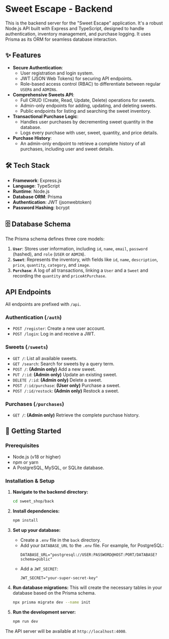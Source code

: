 # Sweet Escape - Backend

This is the backend server for the "Sweet Escape" application. It's a robust Node.js API built with Express and TypeScript, designed to handle authentication, inventory management, and purchase logging. It uses Prisma as its ORM for seamless database interaction.

## ✨ Features

-   **Secure Authentication**:
    -   User registration and login system.
    -   JWT (JSON Web Tokens) for securing API endpoints.
    -   Role-based access control (RBAC) to differentiate between regular `USER`s and `ADMIN`s.
-   **Comprehensive Sweets API**:
    -   Full CRUD (Create, Read, Update, Delete) operations for sweets.
    -   Admin-only endpoints for adding, updating, and deleting sweets.
    -   Public endpoints for listing and searching the sweet inventory.
-   **Transactional Purchase Logic**:
    -   Handles user purchases by decrementing sweet quantity in the database.
    -   Logs every purchase with user, sweet, quantity, and price details.
-   **Purchase History**:
    -   An admin-only endpoint to retrieve a complete history of all purchases, including user and sweet details.

## 🛠️ Tech Stack

-   **Framework**: Express.js
-   **Language**: TypeScript
-   **Runtime**: Node.js
-   **Database ORM**: Prisma
-   **Authentication**: JWT (jsonwebtoken)
-   **Password Hashing**: bcrypt

## 🗄️ Database Schema

The Prisma schema defines three core models:

1.  **`User`**: Stores user information, including `id`, `name`, `email`, `password` (hashed), and `role` (`USER` or `ADMIN`).
2.  **`Sweet`**: Represents the inventory, with fields like `id`, `name`, `description`, `price`, `quantity`, `category`, and `image`.
3.  **`Purchase`**: A log of all transactions, linking a `User` and a `Sweet` and recording the `quantity` and `priceAtPurchase`.

## API Endpoints

All endpoints are prefixed with `/api`.

### Authentication (`/auth`)

-   `POST /register`: Create a new user account.
-   `POST /login`: Log in and receive a JWT.

### Sweets (`/sweets`)

-   `GET /`: List all available sweets.
-   `GET /search`: Search for sweets by a query term.
-   `POST /`: **(Admin only)** Add a new sweet.
-   `PUT /:id`: **(Admin only)** Update an existing sweet.
-   `DELETE /:id`: **(Admin only)** Delete a sweet.
-   `POST /:id/purchase`: **(User only)** Purchase a sweet.
-   `POST /:id/restock`: **(Admin only)** Restock a sweet.

### Purchases (`/purchases`)

-   `GET /`: **(Admin only)** Retrieve the complete purchase history.

## 🚀 Getting Started

### Prerequisites

-   Node.js (v18 or higher)
-   npm or yarn
-   A PostgreSQL, MySQL, or SQLite database.

### Installation & Setup

1.  **Navigate to the backend directory:**
    ```bash
    cd sweet_shop/back
    ```

2.  **Install dependencies:**
    ```bash
    npm install
    ```

3.  **Set up your database:**
    -   Create a `.env` file in the `back` directory.
    -   Add your `DATABASE_URL` to the `.env` file. For example, for PostgreSQL:
        ```
        DATABASE_URL="postgresql://USER:PASSWORD@HOST:PORT/DATABASE?schema=public"
        ```
    -   Add a `JWT_SECRET`:
        ```
        JWT_SECRET="your-super-secret-key"
        ```

4.  **Run database migrations:**
    This will create the necessary tables in your database based on the Prisma schema.
    ```bash
    npx prisma migrate dev --name init
    ```

5.  **Run the development server:**
    ```bash
    npm run dev
    ```

The API server will be available at `http://localhost:4000`.
